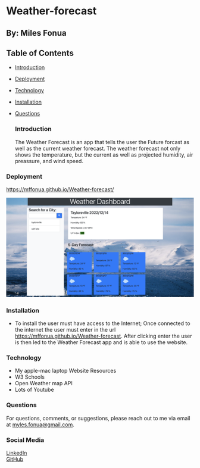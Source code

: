 # Weather-forecast

## By: Miles Fonua

## Table of Contents
- [Introduction](#Introduction)
- [Deployment](#Deployment)
- [Technology](#Technology)
- [Installation](#Installation)
- [Questions](#Questions)


  ### Introduction
  
  The Weather Forecast is an app that tells the user the Future forcast as well as the current weather forecast. The weather forecast not only shows the temperature, but the current as well as projected humidity, air preassure, and wind speed.

 ### Deployment
 https://mffonua.github.io/Weather-forecast/ 

![Screenshot of Quiz](./assets/images/screenshot.jpeg)
### Installation

* To install the user must have access to the Internet; Once connected to the internet the user must enter in the url https://mffonua.github.io/Weather-forecast. After clicking enter the user is then led to the Weather Forecast app and is able to use the website.




### Technology

* My apple-mac laptop
Website Resources
* W3 Schools
* Open Weather map API
* Lots of Youtube

### Questions
For questions, comments, or suggestions, please reach out to me via email at <a href="mailto:myles.fonua@gmail.com">myles.fonua@gmail.com</a>.

### Social Media

[LinkedIn](https://www.linkedin.com/in/miles-fonua-24b791237/)
<br>
[GitHub](https://github.com/mffonua)